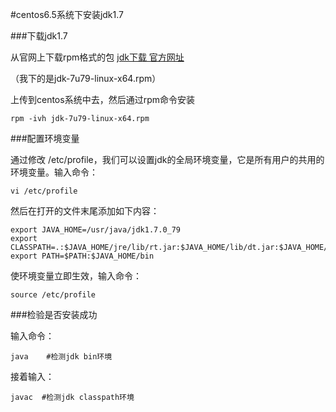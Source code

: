 #centos6.5系统下安装jdk1.7

###下载jdk1.7

从官网上下载rpm格式的包 [jdk下载 官方网址](http://www.oracle.com/technetwork/java/javase/downloads/jdk7-downloads-1880260.html)

（我下的是jdk-7u79-linux-x64.rpm）

上传到centos系统中去，然后通过rpm命令安装

	rpm -ivh jdk-7u79-linux-x64.rpm
	
###配置环境变量

通过修改 /etc/profile，我们可以设置jdk的全局环境变量，它是所有用户的共用的环境变量。输入命令：

	vi /etc/profile

然后在打开的文件末尾添加如下内容：

	export JAVA_HOME=/usr/java/jdk1.7.0_79
	export CLASSPATH=.:$JAVA_HOME/jre/lib/rt.jar:$JAVA_HOME/lib/dt.jar:$JAVA_HOME/lib/tools.jar
	export PATH=$PATH:$JAVA_HOME/bin

使环境变量立即生效，输入命令：

	source /etc/profile

###检验是否安装成功

输入命令：

	java    #检测jdk bin环境

接着输入：

	javac  #检测jdk classpath环境


